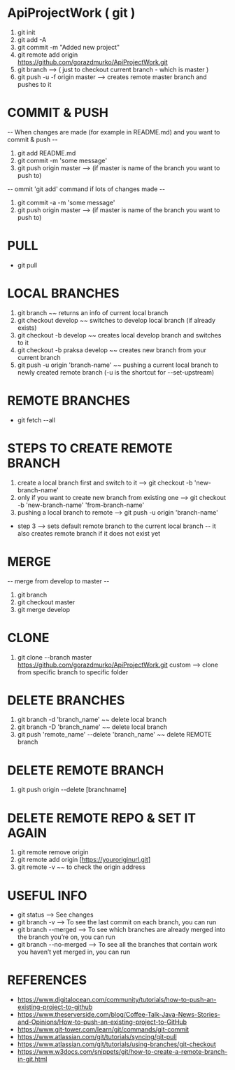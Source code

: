 # ApiProjectWork ( git )

1. git init
2. git add -A
3. git commit -m "Added new project"
4. git remote add origin https://github.com/gorazdmurko/ApiProjectWork.git
5. git branch --> ( just to checkout current branch - which is master )
6. git push -u -f origin master --> creates remote master branch and pushes to it

# COMMIT & PUSH
-- When changes are made (for example in README.md) and you want to commit & push --

1. git add README.md
2. git commit -m 'some message'
3. git push origin master --> (if master is name of the branch you want to push to)

-- ommit 'git add' command if lots of changes made --

1. git commit -a -m 'some message'
2. git push origin master --> (if master is name of the branch you want to push to)
 
# PULL
- git pull

# LOCAL BRANCHES
1. git branch ~~ returns an info of current local branch
2. git checkout develop ~~ switches to develop local branch (if already exists)
3. git checkout -b develop ~~ creates local develop branch and switches to it
4. git checkout -b praksa develop ~~ creates new branch from your current branch
5. git push -u origin 'branch-name' ~~ pushing a current local branch to newly created remote branch (-u is the shortcut for --set-upstream)

# REMOTE BRANCHES
- git fetch --all
# STEPS TO CREATE REMOTE BRANCH
1. create a local branch first and switch to it --> git checkout -b 'new-branch-name'
2. only if you want to create new branch from existing one --> git checkout -b 'new-branch-name' 'from-branch-name'
3. pushing a local branch to remote --> git push -u origin 'branch-name'
- step 3 --> sets default remote branch to the current local branch -- it also creates remote branch if it does not exist yet

# MERGE
-- merge from develop to master --

1. git branch
2. git checkout master
3. git merge develop

# CLONE
1. git clone --branch master https://github.com/gorazdmurko/ApiProjectWork.git custom --> clone from specific branch to specific folder

# DELETE BRANCHES
1. git branch -d 'branch_name' ~~ delete local branch
2. git branch -D 'branch_name' ~~ delete local branch
3. git push 'remote_name' --delete 'branch_name' ~~ delete REMOTE branch

# DELETE REMOTE BRANCH
1. git push origin --delete [branchname]

# DELETE REMOTE REPO & SET IT AGAIN
1. git remote remove origin
2. git remote add origin [https://youroriginurl.git]
3. git remote -v ~~ to check the origin address

# USEFUL INFO
- git status --> See changes
- git branch -v --> To see the last commit on each branch, you can run
- git branch --merged --> To see which branches are already merged into the branch you’re on, you can run
- git branch --no-merged --> To see all the branches that contain work you haven’t yet merged in, you can run

# REFERENCES
- https://www.digitalocean.com/community/tutorials/how-to-push-an-existing-project-to-github
- https://www.theserverside.com/blog/Coffee-Talk-Java-News-Stories-and-Opinions/How-to-push-an-existing-project-to-GitHub
- https://www.git-tower.com/learn/git/commands/git-commit
- https://www.atlassian.com/git/tutorials/syncing/git-pull
- https://www.atlassian.com/git/tutorials/using-branches/git-checkout
- https://www.w3docs.com/snippets/git/how-to-create-a-remote-branch-in-git.html
